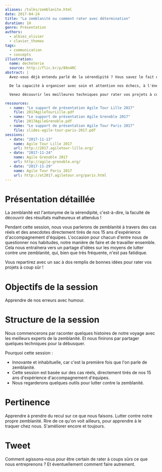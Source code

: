 ```yaml
---
aliases: /talks/zemblanite.html
date: 2017-04-24
title: "La zemblanité ou comment rater avec détermination"
duration: 1H
genre: Présentation
authors:
  - albiez_olivier
  - clavier_thomas
tags:
  - communication
  - concepts
illustration:
  name: decheterie
  source: http://flic.kr/p/88n4RC
abstract: |
  Avez-vous déjà entendu parlé de la sérendipité ? Vous savez le fait de découvrir par hasard des choses extraordinaires ! Et bien, je vous propose de vous parler de la zemblanité, son exact opposé.

  De la capacité à organiser avec soin et attention nos échecs, à l'énergie que nous mettons pour être certain de ne pas réussir, je vous propose une heure de découverte et d'échange au cœur de ce qui nous semble impossible ... et qui pourtant est si fréquent !

  Venez découvrir les meilleures techniques pour rater vos projets à coup sûr.

ressources:
  - name: "Le support de présentation Agile Tour Lille 2017"
    file: 2017AgileTourLille.pdf
  - name: "Le support de présentation Agile Grenoble 2017"
    file: 2017AgileGrenoble.pdf
  - name: "Le support de présentation Agile Tour Paris 2017"
    file: slides-agile-tour-paris-2017.pdf
sessions:
  - date: "2017-11-13"
    name: Agile Tour Lille 2017
    url: http://2017.agiletour-lille.org/
  - date: "2017-11-24"
    name: Agile Grenoble 2017
    url: http://agile-grenoble.org/
  - date: "2017-11-29"
    name: Agile Tour Paris 2017
    url: http://at2017.agiletour.org/paris.html
---
```


# Présentation détaillée

La zemblanité est l'antonyme de la sérendipité, c'est-à-dire, la faculté de découvrir des résultats malheureux et attendus !

Pendant cette session, nous vous parlerons de zemblanité à travers des cas réels et des anecdotes directement tirés de nos 15 ans d'expérience d'accompagnement d'équipes. L'occasion pour chacun d'entre nous de questionner nos habitudes, notre manière de faire et de travailler ensemble.
Cela nous entraînera vers un partage d'idées sur les moyens de lutter contre une zemblanité, qui, bien que très fréquente, n'est pas fatidique.

Vous repartirez avec un sac à dos remplis de bonnes idées pour rater vos projets à coup sûr !


# Objectifs de la session

Apprendre de nos erreurs avec humour.


# Structure de la session

Nous commencerons par raconter quelques histoires de notre voyage avec les meilleurs experts de la zemblanité. Et nous finirons par partager quelques techniques pour la débusquer.

Pourquoi cette session :

- Innovante et inhabituelle, car c'est la première fois que l'on parle de zemblanité.
- Cette session est basée sur des cas réels, directement tirés de nos 15 ans d'expérience d'accompagnement d'équipes.
- Nous regarderons quelques outils pour lutter contre la zemblanité.

# Pertinence

Apprendre à prendre du recul sur ce que nous faisons.
Lutter contre notre propre zemblanité.
Rire de ce qu'on voit ailleurs, pour apprendre à le traquer chez nous.
S'améliorer encore et toujours.

# Tweet

Comment agissons-nous pour être certain de rater à coups sûrs ce que nous entreprenons ? Et éventuellement comment faire autrement.

<!---
# Notes

* Livrer du code non testé en prod
* Repousser les sujets risqués à plus tard
* Faire de la technique vs business (deliverous)
La zamblanité, on ne la voit pas mais elle est présente.
 * Les outils pour la trouver : analyse systémique à plusieurs (comment foirer le projet ?), rapport d'étonnement des nouveaux, regard d'un coach.
 * Voir chez les autres pour le chercher chez soi : feu tricolore de zobrist
--->
